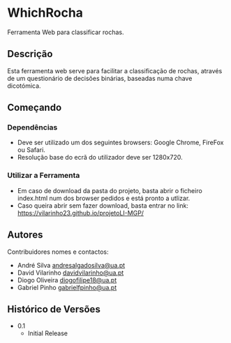 # WhichRocha

Ferramenta Web para classificar rochas.

## Descrição

Esta ferramenta web serve para facilitar a classificação de rochas, através de um questionário de decisões binárias, baseadas numa chave dicotómica.

## Começando

### Dependências

* Deve ser utilizado um dos seguintes browsers: Google Chrome, FireFox ou Safari.
* Resolução base do ecrã do utilizador deve ser 1280x720.

### Utilizar a Ferramenta

* Em caso de download da pasta do projeto, basta abrir o ficheiro index.html num dos browser pedidos e está pronto a utlizar.
* Caso queira abrir sem fazer download, basta entrar no link: https://vilarinho23.github.io/projetoLI-MGP/

## Autores

Contribuidores nomes e contactos:

* André Silva andresalgadosilva@ua.pt
* David Vilarinho davidvilarinho@ua.pt
* Diogo Oliveira diogofilipe18@ua.pt
* Gabriel Pinho gabrielfpinho@ua.pt

## Histórico de Versões

* 0.1
    * Initial Release
